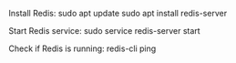 Install Redis:
sudo apt update
sudo apt install redis-server

Start Redis service:
sudo service redis-server start

Check if Redis is running:
redis-cli ping
